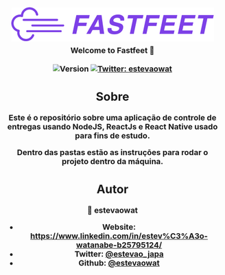 <h1 align="center">
  <img align="center" src="https://raw.githubusercontent.com/estevaowat/fastfeet/master/.github/logo.png"/>
  <br/>
  <strong style="font-size: 18px;" align="center">Welcome to Fastfeet 👋</h2>
</h1>

<p>
  <img alt="Version" src="https://img.shields.io/badge/version-1.0.0-blue.svg?cacheSeconds=2592000" />
 
  <a href="https://twitter.com/estevaowat" target="_blank">
    <img alt="Twitter: estevaowat" src="https://img.shields.io/twitter/follow/estevaowat.svg?style=social" />
  </a>
</p>

## Sobre

Este é o repositório sobre uma aplicação de controle de entregas usando NodeJS, ReactJs e React Native usado para fins de estudo.

Dentro das pastas estão as instruçōes para rodar o projeto dentro da máquina.

## Autor

👤 **estevaowat**

- Website: https://www.linkedin.com/in/estev%C3%A3o-watanabe-b25795124/
- Twitter: [@estevao_japa](https://twitter.com/estevao_japa)
- Github: [@estevaowat](https://github.com/estevaowat)
